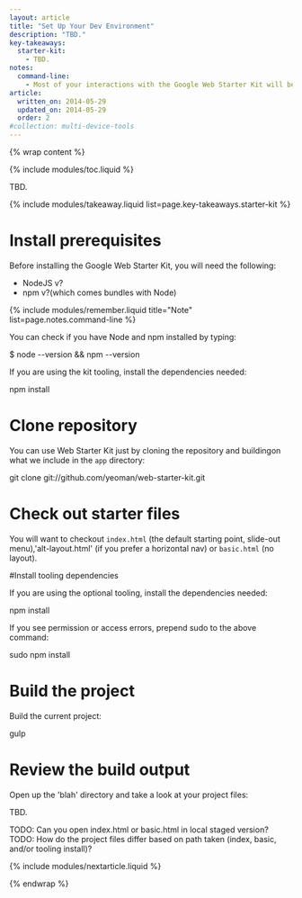 ```yaml
---
layout: article
title: "Set Up Your Dev Environment"
description: "TBD."
key-takeaways:
  starter-kit:
    - TBD.
notes:
  command-line: 
    - Most of your interactions with the Google Web Starter Kit will be through the command line. Run commands in the Terminal app if you’re on Mac, your shell in Linux, or <a href="http://www.cygwin.com/">Cygwin if you are on Windows</a>.
article:
  written_on: 2014-05-29
  updated_on: 2014-05-29
  order: 2
#collection: multi-device-tools
---
```


{% wrap content %}

{% include modules/toc.liquid %}

TBD.

{% include modules/takeaway.liquid list=page.key-takeaways.starter-kit %}

# Install prerequisites

Before installing the Google Web Starter Kit,
you will need the following:

* NodeJS v?
* npm v?(which comes bundles with Node)

{% include modules/remember.liquid title="Note" list=page.notes.command-line %}

You can check if you have Node and npm installed by typing:

$ node --version && npm --version

If you are using the kit tooling,
install the dependencies needed:

npm install

# Clone repository

You can use Web Starter Kit just by cloning the repository and buildingon what we include in the `app` directory:

git clone git://github.com/yeoman/web-starter-kit.git

# Check out starter files 

You will want to checkout `index.html` (the default starting point, slide-out menu),'alt-layout.html' (if you prefer a horizontal nav) or `basic.html` (no layout).

#Install tooling dependencies

If you are using the optional tooling,
install the dependencies needed:

npm install

If you see permission or access errors,
prepend sudo to the above command:

sudo npm install

# Build the project

Build the current project:

gulp

# Review the build output

Open up the 'blah' directory and take a look at your project files:

TBD.

TODO: Can you open index.html or basic.html in local staged version?
TODO: How do the project files differ based on path taken (index, basic,
and/or tooling install)?

{% include modules/nextarticle.liquid %}

{% endwrap %}
